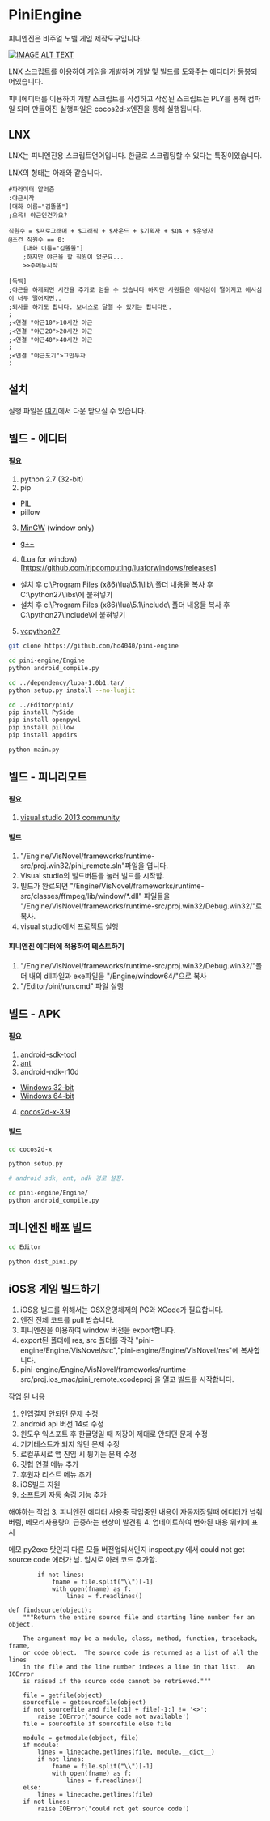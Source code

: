 PiniEngine
=============
피니엔진은 비주얼 노벨 게임 제작도구입니다. 

[![IMAGE ALT TEXT](http://img.youtube.com/vi/5FD2cSPqFLE/0.jpg)](http://www.youtube.com/watch?v=5FD2cSPqFLE "피니엔진 프리뷰 트레일러")

LNX 스크립트를 이용하여 게임을 개발하며 개발 및 빌드를 도와주는 에디터가 동봉되어있습니다.

피니에디터를 이용하여 개발 스크립트를 작성하고 작성된 스크립트는 PLY를 통해 컴파일 되며 만들어진 실행파일은 cocos2d-x엔진을 통해 실행됩니다.


LNX
-------------
LNX는 피니엔진용 스크립트언어입니다. 한글로 스크립팅할 수 있다는 특징이있습니다.

LNX의 형태는 아래와 같습니다.
<pre><code>#파라미터 알려줌
:야근시작
[대화 이름="김똘똘"]
;으윽! 야근인건가요?

직원수 = $프로그래머 + $그래픽 + $사운드 + $기획자 + $QA + $운영자
@조건 직원수 == 0:
	[대화 이름="김똘똘"]
	;하지만 야근을 할 직원이 없군요...
	>>주메뉴시작

[독백]
;야근을 하게되면 시간을 추가로 얻을 수 있습니다 하지만 사원들은 애사심이 떨어지고 애사심이 너무 떨어지면..
;퇴사를 하기도 합니다. 보너스로 달랠 수 있기는 합니다만.
;
;<연결 "야근10">10시간 야근</연결>
;<연결 "야근20">20시간 야근</연결>
;<연결 "야근40">40시간 야근</연결>
;
;<연결 "야근포기">그만두자</연결>
;
</code></pre>

설치
-------------
실행 파일은 [여기](http://piniengine.com/)에서 다운 받으실 수 있습니다.

빌드 - 에디터
-------------
#### 필요 
1. python 2.7 (32-bit)
2. pip
  * [PIL](http://effbot.org/downloads/PIL-1.1.7.win32-py2.7.exe)
  * pillow
3. [MinGW](https://sourceforge.net/projects/mingw/files/Installer/) (window only)
  * [g++](http://studymake.tistory.com/385) 
4. (Lua for window)[https://github.com/rjpcomputing/luaforwindows/releases]
  * 설치 후 c:\Program Files (x86)\lua\5.1\lib\ 폴더 내용물 복사 후 C:\python27\libs\에 붙혀넣기
  * 설치 후 c:\Program Files (x86)\lua\5.1\include\ 폴더 내용물 복사 후 C:\python27\include\에 붙혀넣기
5. [vcpython27](http://aka.ms/vcpython27)

```bash
git clone https://github.com/ho4040/pini-engine

cd pini-engine/Engine
python android_compile.py

cd ../dependency/lupa-1.0b1.tar/
python setup.py install --no-luajit

cd ../Editor/pini/
pip install PySide
pip install openpyxl
pip install pillow
pip install appdirs

python main.py
```

빌드 - 피니리모트
-------------
#### 필요 
1. [visual studio 2013 community](http://go.microsoft.com/?linkid=9863609)

#### 빌드
1. "/Engine/VisNovel/frameworks/runtime-src/proj.win32/pini_remote.sln"파일을 엽니다.
2. Visual studio의 빌드버튼을 눌러 빌드를 시작함.
3. 빌드가 완료되면 "/Engine/VisNovel/frameworks/runtime-src/classes/ffmpeg/lib/window/*.dll" 파일들을 "/Engine/VisNovel/frameworks/runtime-src/proj.win32/Debug.win32/"로 복사. 
4. visual studio에서 프로젝트 실행

#### 피니엔진 에디터에 적용하여 테스트하기
1. "/Engine/VisNovel/frameworks/runtime-src/proj.win32/Debug.win32/"폴더 내의 dll파일과 exe파일을 "/Engine/window64/"으로 복사
2. "/Editor/pini/run.cmd" 파일 실행

빌드 - APK
--------------
#### 필요
1. [android-sdk-tool](https://dl.google.com/android/repository/sdk-tools-windows-3859397.zip)
2. [ant](http://theeye.pe.kr/archives/1334)
3. android-ndk-r10d
  * [Windows 32-bit](http://dl.google.com/android/ndk/android-ndk-r10d-windows-x86.exe)
  * [Windows 64-bit](http://dl.google.com/android/ndk/android-ndk-r10d-windows-x86_64.exe)
4. [cocos2d-x-3.9](http://www.cocos2d-x.org/filedown/cocos2d-x-3.9.zip)

#### 빌드
```bash
cd cocos2d-x

python setup.py

# android sdk, ant, ndk 경로 설정.

cd pini-engine/Engine/
python android_compile.py
```

피니엔진 배포 빌드
-------------
```bash
cd Editor

python dist_pini.py
```

iOS용 게임 빌드하기
-------------
1. iOS용 빌드를 위해서는 OSX운영체제의 PC와 XCode가 필요합니다.
2. 엔진 전체 코드를 pull 받습니다.
3. 피니엔진을 이용하여 window 버전을 export합니다.
4. export된 폴더에 res, src 폴더를 각각 "pini-engine/Engine/VisNovel/src","pini-engine/Engine/VisNovel/res"에 복사합니다.
5. pini-engine/Engine/VisNovel/frameworks/runtime-src/proj.ios_mac/pini_remote.xcodeproj 을 열고 빌드를 시작합니다.


작업 된 내용
1. 인앱결제 안되던 문제 수정
2. android api 버전 14로 수정
3. 윈도우 익스포트 후 한글명일 때 저장이 제대로 안되던 문제 수정
4. 기기테스트가 되지 않던 문제 수정
5. 로컬푸시로 앱 진입 시 튕기는 문제 수정
6. 깃헙 연결 메뉴 추가
7. 후원자 리스트 메뉴 추가
8. iOS빌드 지원
9. 소프트키 자동 숨김 기능 추가

해야하는 작업
3. 피니엔진 에디터 사용중 작업중인 내용이 자동저장될때 에디터가 넘춰버림, 메모리사용량이 급증하는 현상이 발견됨
4. 업데이트하여 변화된 내용 위키에 표시

메모 
py2exe 탓인지 다른 모듈 버전업되서인지 
inspect.py 에서 could not get source code 에러가 남.
임시로 아래 코드 추가함.
```
        if not lines:
            fname = file.split("\\")[-1]
            with open(fname) as f:
                lines = f.readlines()
```

```
def findsource(object):
    """Return the entire source file and starting line number for an object.

    The argument may be a module, class, method, function, traceback, frame,
    or code object.  The source code is returned as a list of all the lines
    in the file and the line number indexes a line in that list.  An IOError
    is raised if the source code cannot be retrieved."""

    file = getfile(object)
    sourcefile = getsourcefile(object)
    if not sourcefile and file[:1] + file[-1:] != '<>':
        raise IOError('source code not available')
    file = sourcefile if sourcefile else file

    module = getmodule(object, file)
    if module:
        lines = linecache.getlines(file, module.__dict__)
        if not lines:
            fname = file.split("\\")[-1]
            with open(fname) as f:
                lines = f.readlines()
    else:
        lines = linecache.getlines(file)
    if not lines:
        raise IOError('could not get source code')

```